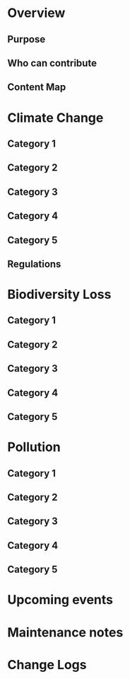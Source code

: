 # Overview
## Purpose
## Who can contribute
## Content Map

# Climate Change
## Category 1
## Category 2
## Category 3
## Category 4
## Category 5
## Regulations

# Biodiversity Loss
## Category 1
## Category 2
## Category 3
## Category 4
## Category 5

# Pollution
## Category 1
## Category 2
## Category 3
## Category 4
## Category 5

# Upcoming events
# Maintenance notes
# Change Logs
